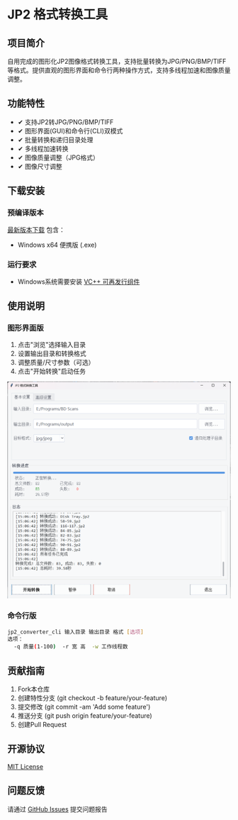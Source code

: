 # JP2 格式转换工具

## 项目简介
自用完成的图形化JP2图像格式转换工具，支持批量转换为JPG/PNG/BMP/TIFF等格式。提供直观的图形界面和命令行两种操作方式，支持多线程加速和图像质量调整。

## 功能特性
- ✔ 支持JP2转JPG/PNG/BMP/TIFF
- ✔ 图形界面(GUI)和命令行(CLI)双模式
- ✔ 批量转换和递归目录处理
- ✔ 多线程加速转换
- ✔ 图像质量调整（JPG格式）
- ✔ 图像尺寸调整

## 下载安装
### 预编译版本
[最新版本下载](https://github.com/tcirtsa/Jp2Converter/releases/latest) 包含：
- Windows x64 便携版 (.exe)

### 运行要求
- Windows系统需要安装 [VC++ 可再发行组件](https://aka.ms/vs/16/release/vc_redist.x64.exe)

## 使用说明
### 图形界面版
1. 点击"浏览"选择输入目录
2. 设置输出目录和转换格式
3. 调整质量/尺寸参数（可选）
4. 点击"开始转换"启动任务

![主界面截图](screenshot.png)

### 命令行版
```bash
jp2_converter_cli 输入目录 输出目录 格式 [选项]
选项：
  -q 质量(1-100)  -r 宽 高  -w 工作线程数
```

## 贡献指南
1. Fork本仓库
2. 创建特性分支 (git checkout -b feature/your-feature)
3. 提交修改 (git commit -am 'Add some feature')
4. 推送分支 (git push origin feature/your-feature)
5. 创建Pull Request

## 开源协议
[MIT License](LICENSE)

## 问题反馈
请通过 [GitHub Issues](https://github.com/yourusername/Jp2Converter/issues) 提交问题报告

